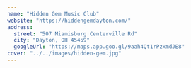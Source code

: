 ```yaml
---
name: "Hidden Gem Music Club"
website: "https://hiddengemdayton.com/"
address:
  street: "507 Miamisburg Centerville Rd"
  city: "Dayton, OH 45459"
  googleUrl: "https://maps.app.goo.gl/9aah4Qt1rPzxmdJE8"
cover: "../../images/hidden-gem.jpg"
---
```



